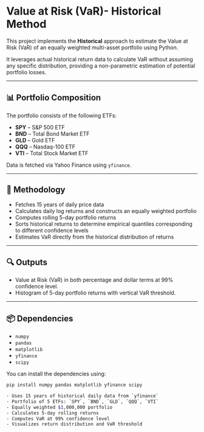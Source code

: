 # Value at Risk (VaR)- Historical Method

This project implements the **Historical** approach to estimate the Value at Risk (VaR) of an equally weighted multi-asset portfolio using Python.

It leverages actual historical return data to calculate VaR without assuming any specific distribution, providing a non-parametric estimation of potential portfolio losses.

---

## 📊 Portfolio Composition

The portfolio consists of the following ETFs:

- **SPY** – S&P 500 ETF
- **BND** – Total Bond Market ETF
- **GLD** – Gold ETF
- **QQQ** – Nasdaq-100 ETF
- **VTI** – Total Stock Market ETF

Data is fetched via Yahoo Finance using `yfinance`.

---

## 📌 Methodology

- Fetches 15 years of daily price data
- Calculates daily log returns and constructs an equally weighted portfolio
- Computes rolling 5-day portfolio returns
- Sorts historical returns to determine empirical quantiles corresponding to different confidence levels
- Estimates VaR directly from the historical distribution of returns

---

## 🔍 Outputs

- Value at Risk (VaR) in both percentage and dollar terms at 99% confidence level.
- Histogram of 5-day portfolio returns with vertical VaR threshold.

---


## 📦 Dependencies

- `numpy`
- `pandas`
- `matplotlib`
- `yfinance`
- `scipy`

You can install the dependencies using:

```bash
pip install numpy pandas matplotlib yfinance scipy

- Uses 15 years of historical daily data from `yfinance`
- Portfolio of 5 ETFs: `SPY`, `BND`, `GLD`, `QQQ`, `VTI`
- Equally weighted $1,000,000 portfolio
- Calculates 5-day rolling returns
- Computes VaR at 99% confidence level
- Visualizes return distribution and VaR threshold
